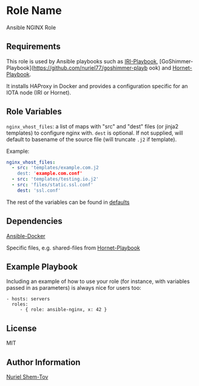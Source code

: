 Role Name
=========

Ansible NGINX Role

Requirements
------------

This role is used by Ansible playbooks such as [IRI-Playbook](https://github.com/nuriel77/iri-playbook), [GoShimmer-Playbook](https://github.com/nuriel77/goshimmer-playb
ook) and [Hornet-Playbook](https://github.com/nuriel77/hornet-playbook).

It installs HAProxy in Docker and provides a configuration specific for an IOTA node (IRI or Hornet).

Role Variables
--------------

`nginx_vhost_files`: a list of maps with "src" and "dest" files (or jinja2 templates) to configure nginx with. `dest` is optional. If not supplied, will default to basename of the source file (will truncate `.j2` if template).

Example:
```yaml
nginx_vhost_files:
  - src: 'templates/example.com.j2
    dest: 'example.com.conf'
  - src: 'templates/testing.io.j2'
  - src: 'files/static.ssl.conf'
    dest: 'ssl.conf'
```

The rest of the variables can be found in [defaults](defaults/)

Dependencies
------------

[Ansible-Docker](https://github.com/nuriel77/ansible-docker)

Specific files, e.g. shared-files from [Hornet-Playbook](https://github.com/nuriel77/hornet-playbook/tree/master/roles/shared-files)

Example Playbook
----------------

Including an example of how to use your role (for instance, with variables
passed in as parameters) is always nice for users too:

    - hosts: servers
      roles:
         - { role: ansible-nginx, x: 42 }

License
-------

MIT

Author Information
------------------

[Nuriel Shem-Tov](https://github.com/nuriel77)
